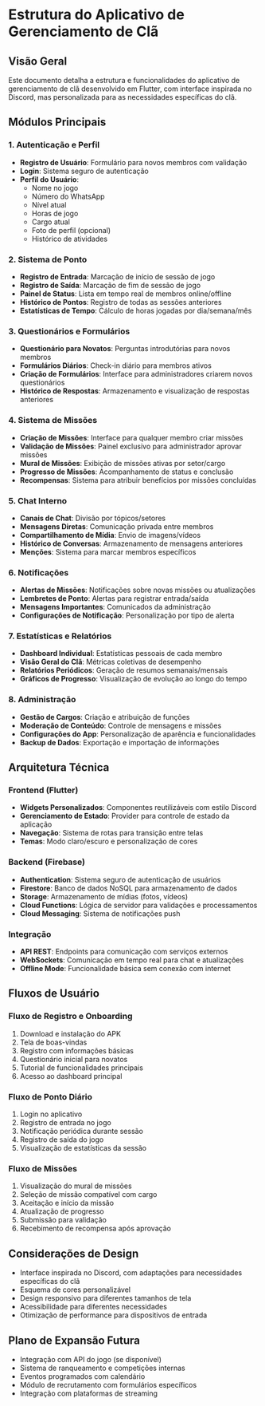 # Estrutura do Aplicativo de Gerenciamento de Clã

## Visão Geral
Este documento detalha a estrutura e funcionalidades do aplicativo de gerenciamento de clã desenvolvido em Flutter, com interface inspirada no Discord, mas personalizada para as necessidades específicas do clã.

## Módulos Principais

### 1. Autenticação e Perfil
- **Registro de Usuário**: Formulário para novos membros com validação
- **Login**: Sistema seguro de autenticação
- **Perfil do Usuário**: 
  - Nome no jogo
  - Número do WhatsApp
  - Nível atual
  - Horas de jogo
  - Cargo atual
  - Foto de perfil (opcional)
  - Histórico de atividades

### 2. Sistema de Ponto
- **Registro de Entrada**: Marcação de início de sessão de jogo
- **Registro de Saída**: Marcação de fim de sessão de jogo
- **Painel de Status**: Lista em tempo real de membros online/offline
- **Histórico de Pontos**: Registro de todas as sessões anteriores
- **Estatísticas de Tempo**: Cálculo de horas jogadas por dia/semana/mês

### 3. Questionários e Formulários
- **Questionário para Novatos**: Perguntas introdutórias para novos membros
- **Formulários Diários**: Check-in diário para membros ativos
- **Criação de Formulários**: Interface para administradores criarem novos questionários
- **Histórico de Respostas**: Armazenamento e visualização de respostas anteriores

### 4. Sistema de Missões
- **Criação de Missões**: Interface para qualquer membro criar missões
- **Validação de Missões**: Painel exclusivo para administrador aprovar missões
- **Mural de Missões**: Exibição de missões ativas por setor/cargo
- **Progresso de Missões**: Acompanhamento de status e conclusão
- **Recompensas**: Sistema para atribuir benefícios por missões concluídas

### 5. Chat Interno
- **Canais de Chat**: Divisão por tópicos/setores
- **Mensagens Diretas**: Comunicação privada entre membros
- **Compartilhamento de Mídia**: Envio de imagens/vídeos
- **Histórico de Conversas**: Armazenamento de mensagens anteriores
- **Menções**: Sistema para marcar membros específicos

### 6. Notificações
- **Alertas de Missões**: Notificações sobre novas missões ou atualizações
- **Lembretes de Ponto**: Alertas para registrar entrada/saída
- **Mensagens Importantes**: Comunicados da administração
- **Configurações de Notificação**: Personalização por tipo de alerta

### 7. Estatísticas e Relatórios
- **Dashboard Individual**: Estatísticas pessoais de cada membro
- **Visão Geral do Clã**: Métricas coletivas de desempenho
- **Relatórios Periódicos**: Geração de resumos semanais/mensais
- **Gráficos de Progresso**: Visualização de evolução ao longo do tempo

### 8. Administração
- **Gestão de Cargos**: Criação e atribuição de funções
- **Moderação de Conteúdo**: Controle de mensagens e missões
- **Configurações do App**: Personalização de aparência e funcionalidades
- **Backup de Dados**: Exportação e importação de informações

## Arquitetura Técnica

### Frontend (Flutter)
- **Widgets Personalizados**: Componentes reutilizáveis com estilo Discord
- **Gerenciamento de Estado**: Provider para controle de estado da aplicação
- **Navegação**: Sistema de rotas para transição entre telas
- **Temas**: Modo claro/escuro e personalização de cores

### Backend (Firebase)
- **Authentication**: Sistema seguro de autenticação de usuários
- **Firestore**: Banco de dados NoSQL para armazenamento de dados
- **Storage**: Armazenamento de mídias (fotos, vídeos)
- **Cloud Functions**: Lógica de servidor para validações e processamentos
- **Cloud Messaging**: Sistema de notificações push

### Integração
- **API REST**: Endpoints para comunicação com serviços externos
- **WebSockets**: Comunicação em tempo real para chat e atualizações
- **Offline Mode**: Funcionalidade básica sem conexão com internet

## Fluxos de Usuário

### Fluxo de Registro e Onboarding
1. Download e instalação do APK
2. Tela de boas-vindas
3. Registro com informações básicas
4. Questionário inicial para novatos
5. Tutorial de funcionalidades principais
6. Acesso ao dashboard principal

### Fluxo de Ponto Diário
1. Login no aplicativo
2. Registro de entrada no jogo
3. Notificação periódica durante sessão
4. Registro de saída do jogo
5. Visualização de estatísticas da sessão

### Fluxo de Missões
1. Visualização do mural de missões
2. Seleção de missão compatível com cargo
3. Aceitação e início da missão
4. Atualização de progresso
5. Submissão para validação
6. Recebimento de recompensa após aprovação

## Considerações de Design
- Interface inspirada no Discord, com adaptações para necessidades específicas do clã
- Esquema de cores personalizável
- Design responsivo para diferentes tamanhos de tela
- Acessibilidade para diferentes necessidades
- Otimização de performance para dispositivos de entrada

## Plano de Expansão Futura
- Integração com API do jogo (se disponível)
- Sistema de ranqueamento e competições internas
- Eventos programados com calendário
- Módulo de recrutamento com formulários específicos
- Integração com plataformas de streaming
